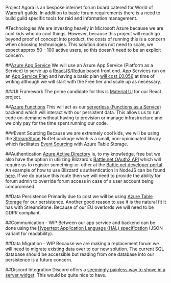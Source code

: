 Project Agora is an bespoke internet forum board catered for World of Warcraft guilds. In addition to basic forum requirements there is a need to build guild specific tools for raid and information management.

#Technologies
We are investing heavily in Microsoft Azure because we are cool kids who do cool things. However, because this project will reach go beyond proof of concept into product, the costs of running this is a concern when choosing technologies. This solution does not need to scale, we expect approx 50 - 100 active users, so this doesn't need to be an explicit concern.

##[Azure App Service](https://docs.microsoft.com/en-us/azure/app-service/)
We will use an Azure App Service (Platform as a Service) to serve up a [ReactJS](https://reactjs.org/docs/getting-started.html)/[Redux](https://redux.js.org/api/api-reference) based front end. App Services run on an [App Service Plan](https://docs.microsoft.com/en-us/azure/app-service/overview-hosting-plans) and having a basic plan [will cost £0.056](https://azure.microsoft.com/en-us/pricing/details/app-service/windows/) at time of writing although we will start with the Free tier and scale up as necessary.

###UI Framework
The prime candidate for this is [Material UI](https://material-ui.com/) for our React project.

##[Azure Functions](https://docs.microsoft.com/en-us/azure/azure-functions/functions-overview)
This will act as our [serverless (Functions as a Service)](https://martinfowler.com/articles/serverless.html) backend which will interact with our persistent data. This allows us to run code on-demand without having to provision or manage infrastructure and we only pay for the time spent running our code.

###Event Sourcing
Because we are extremely cool kids, we will be using the [StreamStone](https://github.com/yevhen/Streamstone) NuGet package which is a small, non-opinionated library which facilitates [Event Sourcing](https://martinfowler.com/eaaDev/EventSourcing.html) with Azure Table Storage.

##Authentication
[Azure Active Directory](https://docs.microsoft.com/en-us/azure/active-directory/) is, to my knowledge, free but we also have the option in utilizing Blizzard's [Battle.net OAuth2 API](https://develop.battle.net/documentation/guides/using-oauth) which will require us to register something-or-other at the [Battle.net developer portal](https://develop.battle.net/). An example of how to use Blizzard's authentication in NodeJS can be found [here](https://github.com/Blizzard/passport-bnet). If we do pursue this route then we will need to provide the ability for forum admin to override forum access in case of a user account being compromised.

##Data Persistence
Primarily due to cost we will be using [Azure Table Storage](https://docs.microsoft.com/en-us/azure/storage/) for our persistence. Another good reason to use it is the natural fit it has with StreamStone. Because of our EU overlords we will need to be GDPR compliant.

##Communication - WIP
Between our app service and backend can be done using the [Hypertext Application Language (HAL) specification](http://stateless.co/hal_specification.html) (JSON variant for readability).

##Data Migration - WIP
Because we are making a replacement forum we will need to migrate existing data over to our new solution. The current SQL database should be accessible but reading from one database into our persistence is a future concern.

##Discord Integration
Discord offers a [seemingly painless way to shove in a server widget](https://blog.discordapp.com/add-the-discord-widget-to-your-site-d45ffcd718c6). This would be quite nice to have.

